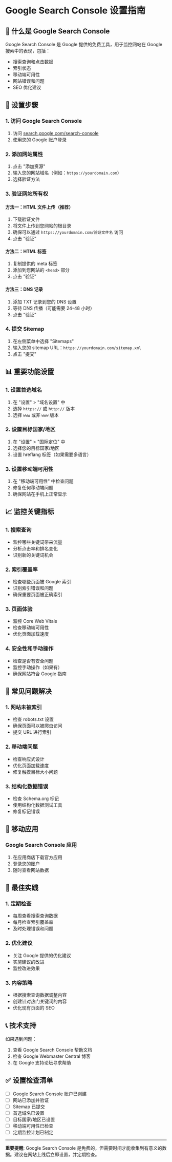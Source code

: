 # Google Search Console 设置指南

## 🎯 什么是 Google Search Console

Google Search Console 是 Google 提供的免费工具，用于监控网站在 Google 搜索中的表现，包括：
- 搜索查询和点击数据
- 索引状态
- 移动端可用性
- 网站错误和问题
- SEO 优化建议

## 🚀 设置步骤

### 1. 访问 Google Search Console
1. 访问 [search.google.com/search-console](https://search.google.com/search-console)
2. 使用您的 Google 账户登录

### 2. 添加网站属性
1. 点击 "添加资源"
2. 输入您的网站域名（例如：`https://yourdomain.com`）
3. 选择验证方法

### 3. 验证网站所有权

#### 方法一：HTML 文件上传（推荐）
1. 下载验证文件
2. 将文件上传到您网站的根目录
3. 确保可以通过 `https://yourdomain.com/验证文件名` 访问
4. 点击 "验证"

#### 方法二：HTML 标签
1. 复制提供的 meta 标签
2. 添加到您网站的 `<head>` 部分
3. 点击 "验证"

#### 方法三：DNS 记录
1. 添加 TXT 记录到您的 DNS 设置
2. 等待 DNS 传播（可能需要 24-48 小时）
3. 点击 "验证"

### 4. 提交 Sitemap
1. 在左侧菜单中选择 "Sitemaps"
2. 输入您的 sitemap URL：`https://yourdomain.com/sitemap.xml`
3. 点击 "提交"

## 📊 重要功能设置

### 1. 设置首选域名
1. 在 "设置" > "域名设置" 中
2. 选择 `https://` 或 `http://` 版本
3. 选择 `www` 或非 `www` 版本

### 2. 设置目标国家/地区
1. 在 "设置" > "国际定位" 中
2. 选择您的目标国家/地区
3. 设置 hreflang 标签（如果需要多语言）

### 3. 设置移动端可用性
1. 在 "移动端可用性" 中检查问题
2. 修复任何移动端问题
3. 确保网站在手机上正常显示

## 📈 监控关键指标

### 1. 搜索查询
- 监控哪些关键词带来流量
- 分析点击率和排名变化
- 识别新的关键词机会

### 2. 索引覆盖率
- 检查哪些页面被 Google 索引
- 识别索引错误和问题
- 确保重要页面被正确索引

### 3. 页面体验
- 监控 Core Web Vitals
- 检查移动端可用性
- 优化页面加载速度

### 4. 安全性和手动操作
- 检查是否有安全问题
- 监控手动操作（如果有）
- 确保网站符合 Google 指南

## 🔧 常见问题解决

### 1. 网站未被索引
- 检查 robots.txt 设置
- 确保页面可以被爬虫访问
- 提交 URL 进行索引

### 2. 移动端问题
- 检查响应式设计
- 优化页面加载速度
- 修复触摸目标大小问题

### 3. 结构化数据错误
- 检查 Schema.org 标记
- 使用结构化数据测试工具
- 修复标记错误

## 📱 移动应用

### Google Search Console 应用
1. 在应用商店下载官方应用
2. 登录您的账户
3. 随时查看网站数据

## 🎯 最佳实践

### 1. 定期检查
- 每周查看搜索查询数据
- 每月检查索引覆盖率
- 及时处理错误和问题

### 2. 优化建议
- 关注 Google 提供的优化建议
- 实施建议的改进
- 监控改进效果

### 3. 内容策略
- 根据搜索查询数据调整内容
- 创建针对热门关键词的内容
- 优化现有页面的 SEO

## 📞 技术支持

如果遇到问题：
1. 查看 Google Search Console 帮助文档
2. 检查 Google Webmaster Central 博客
3. 在 Google 支持论坛寻求帮助

## ✅ 设置检查清单

- [ ] Google Search Console 账户已创建
- [ ] 网站已添加并验证
- [ ] Sitemap 已提交
- [ ] 首选域名已设置
- [ ] 目标国家/地区已设置
- [ ] 移动端可用性已检查
- [ ] 定期监控计划已制定

---

**重要提醒**: Google Search Console 是免费的，但需要时间才能收集到有意义的数据。建议在网站上线后立即设置，并定期检查。 